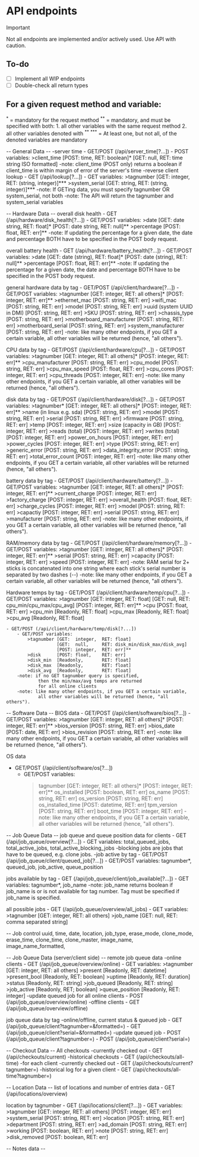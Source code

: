 # API endpoints
> [!IMPORTANT]
> Not all endpoints are implemented and/or actively used. Use API with caution.

## To-do
- [ ] Implement all WIP endpoints
- [ ] Double-check all return types

## For a given request method and variable:
<sup>\*</sup> = mandatory for the request method
<sup>\*\*</sup> = mandatory, and must be specified with both:
    1. all other variables with the same request method
    2. all other variables denoted with <sup>**</sup>
<sup>\*\*\*</sup> = At least one, but not all, of the denoted variables are mandatory

-- General Data --
    -server time
        - GET/POST (/api/server_time[?...])
            - POST variables:
                >client_time [POST: time, RET: boolean]*
                             [GET:  null, RET: time string ISO formatted]
            -note: client_time (POST only) returns a
                boolean if client_time is within
                margin of error of the server's time
    -reverse client lookup
        - GET (/api/lookup[?...])
            - GET variables:
                >tagnumber      [GET: integer, RET: (string, integer)]***
                >system_serial  [GET: string,  RET: (string, integer)]***
            -note: If GETing data, you must specify
                   tagnumber OR system_serial, not both
            -note: The API will return the tagnumber and 
                   system_serial variables


-- Hardware Data --
overall disk health
    - GET (/api/hardware/disk_health[?...])
        - GET/POST variables:
            >date       [GET:  date string, RET: float]*
                        [POST: date string, RET: null]**
            >percentage [POST: float,       RET: err]**
    -note: If updating the percentage for a given date, the
           date and percentage BOTH have to be specified in
           the POST body request.

overall battery health
    - GET (/api/hardware/battery_health[?...])
        - GET/POST variables:
            >date       [GET:  date (string), RET: float]*
                        [POST: date (string), RET: null]**
            >percentage [POST: float,         RET: err]**
    -note: If updating the percentage for a given date, the
           date and percentage BOTH have to be specified in
           the POST body request.

general hardware data by tag
    - GET/POST (/api/client/hardware[?...])
        - GET/POST variables: 
            >tagnumber                  [GET:  integer, RET: all others]*
                                        [POST: integer, RET: err]**
            >ethernet_mac               [POST: string,  RET: err]
            >wifi_mac                   [POST: string,  RET: err]
            >model                      [POST: string,  RET: err]
            >uuid (system UUID in DMI)  [POST: string,  RET: err]
            >SKU                        [POST: string,  RET: err]
            >chassis_type               [POST: string,  RET: err]
            >motherboard_manufacturer   [POST: string,  RET: err]
            >motherboard_serial         [POST: string,  RET: err]
            >system_manufacturer        [POST: string,  RET: err]
        -note: like many other endpoints, if you GET a certain variable,
               all other variables will be returned (hence, "all others").

CPU data by tag
    - GET/POST (/api/client/hardware/cpu[?...])
        - GET/POST variables:
            >tagnumber                  [GET:  integer, RET: all others]*
                                        [POST: integer, RET: err]**
            >cpu_manufacturer           [POST: string,  RET: err]
            >cpu_model                  [POST: string,  RET: err]
            >cpu_max_speed              [POST: float,   RET: err]
            >cpu_cores                  [POST: integer, RET: err]
            >cpu_threads                [POST: integer, RET: err]
        -note: like many other endpoints, if you GET a certain variable,
               all other variables will be returned (hence, "all others").

disk data by tag
    - GET/POST (/api/client/hardware/disk[?...])
        - GET/POST variables: 
            >tagnumber*                 [GET:  integer, RET: all others]*
                                        [POST: integer, RET: err]**
            >name (in linux e.g. sda)   [POST: string,  RET: err]
            >model                      [POST: string,  RET: err]
            >serial                     [POST: string,  RET: err]
            >firmware                   [POST: string,  RET: err]
            >temp                       [POST: integer, RET: err]
            >size (capacity in GB)      [POST: integer, RET: err]
            >reads (total)              [POST: integer, RET: err]
            >writes (total)             [POST: integer, RET: err]
            >power_on_hours             [POST: integer, RET: err]
            >power_cycles               [POST: integer, RET: err]
            >type                       [POST: string,  RET: err]
            >generic_error              [POST: string,  RET: err]
            >data_integrity_error       [POST: string,  RET: err]
            >total_error_count          [POST: integer, RET: err]
        -note: like many other endpoints, if you GET a certain variable,
            all other variables will be returned (hence, "all others").

battery data by tag
    - GET/POST (/api/client/hardware/battery[?...])
        - GET/POST variables: 
            >tagnumber          [GET:  integer,  RET: all others]*
                                [POST: integer,  RET: err]**
            >current_charge     [POST: integer,  RET: err]
            >factory_charge     [POST: integer,  RET: err]
            >overall_health     [POST: float,    RET: err]
            >charge_cycles      [POST: integer,  RET: err]
            >model              [POST: string,   RET: err]
            >capactiy           [POST: integer,  RET: err]
            >serial             [POST: string,   RET: err]
            >manufacturer       [POST: string,   RET: err]
        -note: like many other endpoints, if you GET a certain variable,
            all other variables will be returned (hence, "all others").

RAM/memory data by tag
    - GET/POST (/api/client/hardware/memory[?...])
        - GET/POST variables: 
            >tagnumber  [GET:  integer, RET: all others]*
                        [POST: integer, RET: err]**
            >serial     [POST: string,  RET: err]
            >capacity   [POST: integer, RET: err]
            >speed      [POST: integer, RET: err]
        -note: RAM serial for 2+ sticks is concatenated 
                into one string where each stick's serial
                number is separated by two dashes (--)
        -note: like many other endpoints, if you GET a certain variable,
        all other variables will be returned (hence, "all others").

Hardware temps by tag
    - GET/POST (/api/client/hardware/temp/cpu[?...])
        - GET/POST variables:
            >tagnumber [GET:  integer,  RET: float]
                       [GET:  null,     RET: cpu_min/cpu_max/cpu_avg]
                       [POST: integer,  RET: err]**
            >cpu       [POST: float,    RET: err] 
            >cpu_min   [Readonly,       RET: float]
            >cpu_max   [Readonly,       RET: float]
            >cpu_avg   [Readonly,       RET: float]

    - GET/POST (/api/client/hardware/temp/disk[?...])
        - GET/POST variables:
            >tagnumber [GET:  integer,  RET: float]
                       [GET:  null,     RET: disk_min/disk_max/disk_avg]
                       [POST: integer,  RET: err]**
            >disk      [POST: float,    RET: err]
            >disk_min  [Readonly,       RET: float]
            >disk_max  [Readonly,       RET: float]
            >disk_avg  [Readonly,       RET: float]
        -note: if no GET tagnumber query is specified, 
                then the min/max/avg temps are returned
                for all online clients
        -note: like many other endpoints, if you GET a certain variable,
                all other variables will be returned (hence, "all others").
                      

-- Software Data --
BIOS data
    - GET/POST (/api/client/software/bios[?...])
        - GET/POST variables: 
            >tagnumber          [GET:  integer,  RET: all others]*
                                [POST: integer,  RET: err]**
            >bios_version       [POST: string,   RET: err]
            >bios_date          [POST: date,     RET: err]
            >bios_revision      [POST: string,   RET: err]
        -note: like many other endpoints, if you GET a certain variable,
                all other variables will be returned (hence, "all others").

OS data
- GET/POST (/api/client/software/os[?...])
    - GET/POST variables: 
        >tagnumber          [GET:  integer,   RET: all others]*
                            [POST: integer,   RET: err]**
        >os_installed       [POST: boolean,   RET: err]
        >os_name            [POST: string,    RET: err]
        >os_version         [POST: string,    RET: err]
        >os_installed_time  [POST: datetime,  RET: err]
        >tpm_version        [POST: string,    RET: err]
        >boot_time          [POST: integer,   RET: err]
    -note: like many other endpoints, if you GET a certain variable,
            all other variables will be returned (hence, "all others").



-- Job Queue Data --
job queue and queue position data for clients
    - GET (/api/job_queue/overview[?...])
        - GET variables: total_queued_jobs, 
                    total_active_jobs,
                    total_active_blocking_jobs
            -blocking jobs are jobs that have to be
              queued, e.g. clone jobs.
    -job active by tag
        - GET/POST (/api/job_queue/client/queued_job[?...])
            - GET/POST variables: tagnumber*, queued_job, 
                             job_active, queue_position

jobs available by tag
    - GET (/api/job_queue/client/job_available[?...])
        - GET variables: tagnumber*, job_name
            -note: job_name returns boolean if job_name is 
                    or is not available for tag number. Tag
                    must be specified if job_name is specified.

all possible jobs
    - GET (/api/job_queue/overview/all_jobs)
        - GET variables:
            >tagnumber  [GET: integer, RET: all others]
            >job_name   [GET: null,    RET: comma separated string]              


-- Job control
uuid, time, date, location, job_type, erase_mode, clone_mode, erase_time, clone_time, clone_master, image_name, image_name_formatted, 


-- Job Queue Data (server/client side) --
remote job queue data
    -online clients
        - GET (/api/job_queue/overview/online)
            - GET variables:
                >tagnumber      [GET: integer, RET: all others]
                >present        [Readonly,     RET: datetime]
                >present_bool   [Readonly,     RET: boolean]
                >uptime         [Readonly,     RET: duration]
                >status         [Readonly,     RET: string]
                >job_queued     [Readonly,     RET: string]
                >job_active     [Readonly,     RET; boolean] 
                >queue_position [Readonly,     RET: integer]
    -update queued job for all online clients
        - POST (/api/job_queue/overview/online)
    -offline clients
        - GET (/api/job_queue/overview/offline)

job queue data by tag
    -online/offline, current status & queued job
        - GET (/api/job_queue/client?tagnumber=&formatted=)
        - GET (/api/job_queue/client?serial=&formatted=)
    -update queued job
        - POST (/api/job_queue/client?tagnumber=)
        - POST (/api/job_queue/client?serial=)

-- Checkout Data --
All checkouts
    -currently checked out
        - GET (/api/checkouts/current)
    -historical checkouts
        - GET (/api/checkouts/all-time)
    -for each client
        -currently checked out
            - GET (/api/checkouts/current?tagnumber=)
        -historical log for a given client
            - GET (/api/checkouts/all-time?tagnumber=)

-- Location Data --
list of locations and number of entries data
    - GET (/api/locations/overview)

location by tagnumber
    - GET (/api/locations/client[?...])
        - GET variables:
            >tagnumber      [GET: integer,  RET: all others]
                            [POST: integer, RET: err]
            >system_serial  [POST: string,  RET: err]
            >location       [POST: string,  RET: err]
            >department     [POST: string,  RET: err]
            >ad_domain      [POST: string,  RET: err]
            >working        [POST: boolean, RET: err]
            >note           [POST: string,  RET: err]
            >disk_removed   [POST: boolean, RET: err]

-- Notes data --
